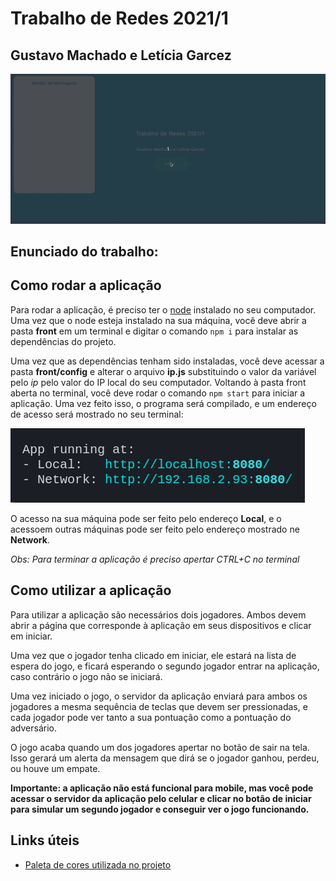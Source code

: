 # Trabalho de Redes 2021/1
## Gustavo Machado e Letícia Garcez
<img src = "imagens/rodando.gif"/>

## Enunciado do trabalho:

## Como rodar a aplicação
Para rodar a aplicação, é preciso ter o [node](https://nodejs.org/en/) instalado no seu computador. 
Uma vez que o node esteja instalado na sua máquina, você deve abrir a pasta **front** em um terminal e digitar o comando `npm i` para instalar as dependências do projeto.

Uma vez que as dependências tenham sido instaladas, você deve acessar a pasta **front/config** e alterar o arquivo **ip.js** substituindo o valor da variável pelo *ip* pelo valor do IP local do seu computador. Voltando à pasta front aberta no terminal, você deve rodar o comando `npm start` para iniciar a aplicação. Uma vez feito isso, o programa será compilado, e um endereço de acesso será mostrado no seu terminal:

<img src = "imagens/acesso.png"/>

O acesso na sua máquina pode ser feito pelo endereço **Local**, e o acessoem outras máquinas pode ser feito pelo endereço mostrado ne **Network**.

*Obs: Para terminar a aplicação é preciso apertar CTRL+C no terminal*

## Como utilizar a aplicação
Para utilizar a aplicação são necessários dois jogadores. Ambos devem abrir a página que corresponde à aplicação em seus dispositivos e clicar em iniciar. 

Uma vez que o jogador tenha clicado em iniciar, ele estará na lista de espera do jogo, e ficará esperando o segundo jogador entrar na aplicação, caso contrário o jogo não se iniciará.

Uma vez iniciado o jogo, o servidor da aplicação enviará para ambos os jogadores a mesma sequência de teclas que devem ser pressionadas, e cada jogador pode ver tanto a sua pontuação como a pontuação do adversário. 

O jogo acaba quando um dos jogadores apertar no botão de sair na tela. Isso gerará um alerta da mensagem que dirá se o jogador ganhou, perdeu, ou houve um empate.

**Importante: a aplicação não está funcional para mobile, mas você pode acessar o servidor da aplicação pelo celular e clicar no botão de iniciar para simular um segundo jogador e conseguir ver o jogo funcionando.**



## Links úteis
* [Paleta de cores utilizada no projeto](https://coolors.co/54478c-2c699a-048ba8-0db39e-16db93-83e377-b9e769-efea5a-f1c453-f29e4c)
